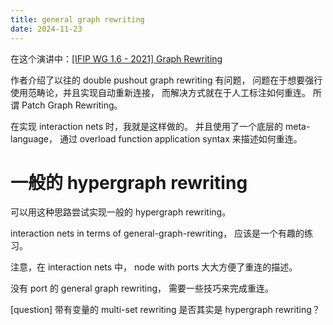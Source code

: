 ```yaml
---
title: general graph rewriting
date: 2024-11-23
---
```


在这个演讲中：[[IFIP WG 1.6 - 2021] Graph Rewriting](https://www.youtube.com/watch?v=_gwz64o1eBQ&ab_channel=FSCD2021)

作者介绍了以往的 double pushout graph rewriting 有问题，
问题在于想要强行使用范畴论，并且实现自动重新连接，
而解决方式就在于人工标注如何重连。
所谓 Patch Graph Rewriting。

在实现 interaction nets 时，我就是这样做的。
并且使用了一个底层的 meta-language，
通过 overload function application syntax 来描述如何重连。

# 一般的 hypergraph rewriting

可以用这种思路尝试实现一般的 hypergraph rewriting。

interaction nets in terms of general-graph-rewriting，
应该是一个有趣的练习。

注意，在 interaction nets 中，
node with ports 大大方便了重连的描述。

没有 port 的 general graph rewriting，
需要一些技巧来完成重连。

[question] 带有变量的 multi-set rewriting
是否其实是 hypergraph rewriting？

